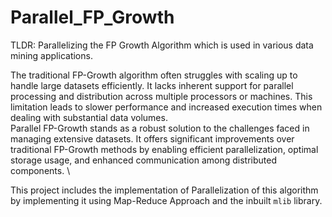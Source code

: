 # Parallel_FP_Growth
TLDR: Parallelizing the FP Growth Algorithm which is used in various data mining applications.

The traditional FP-Growth algorithm often struggles with scaling up to handle large datasets efficiently. It lacks inherent support for parallel processing and distribution across multiple processors or machines. This limitation leads to slower performance and increased execution times when dealing with substantial data volumes. \
Parallel FP-Growth stands as a robust solution to the challenges faced in managing extensive datasets. It offers significant improvements over traditional FP-Growth methods by enabling efficient parallelization, optimal storage usage, and enhanced communication among distributed components. \

This project includes the implementation of Parallelization of this algorithm by implementing it using Map-Reduce Approach and the inbuilt ```mlib``` library.
